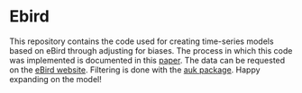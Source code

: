 # Ebird
This repository contains the code used for creating time-series models based on eBird through adjusting for biases. The process in which this code was implemented is documented in this [paper](https://drive.google.com/file/d/1cIrRHAIYHJUm1SQ72SPa9FptMAa3_OAa/view?usp=sharing). The data can be requested on the [eBird website](https://ebird.org/data/request). Filtering is done with the [auk package](https://cornelllabofornithology.github.io/auk/). Happy expanding on the model!
